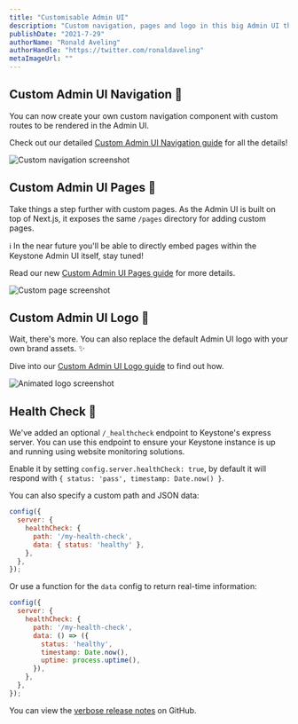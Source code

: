 ```yaml
---
title: "Customisable Admin UI"
description: "Custom navigation, pages and logo in this big Admin UI themed release."
publishDate: "2021-7-29"
authorName: "Ronald Aveling"
authorHandle: "https://twitter.com/ronaldaveling"
metaImageUrl: ""
---
```


## Custom Admin UI Navigation 🚏

You can now create your own custom navigation component with custom routes to be rendered in the Admin UI.

Check out our detailed [Custom Admin UI Navigation guide](https://keystonejs.com/docs/guides/custom-admin-ui-navigation) for all the details!

![Custom navigation screenshot](https://user-images.githubusercontent.com/737821/127438549-621da3c6-1201-495b-ad2a-73328b834262.png)

## Custom Admin UI Pages 📃

Take things a step further with custom pages. As the Admin UI is built on top of Next.js, it exposes the same `/pages` directory for adding custom pages.

ℹ️ In the near future you'll be able to directly embed pages within the
Keystone Admin UI itself, stay tuned!

Read our new [Custom Admin UI Pages guide](https://keystonejs.com/docs/guides/custom-admin-ui-pages) for more details.

![Custom page screenshot](https://user-images.githubusercontent.com/737821/127438536-68617646-805e-4031-aced-b2f12c4190fb.png)

## Custom Admin UI Logo 🚩

Wait, there's more. You can also replace the default Admin UI logo with your own brand assets. ✨

Dive into our [Custom Admin UI Logo guide](https://keystonejs.com/docs/guides/custom-admin-ui-logo) to find out how.

![Animated logo screenshot](https://user-images.githubusercontent.com/737821/127438961-40bc6ddd-e34a-497d-ac6a-c135e88324d1.gif)

## Health Check 💙

We've added an optional `/_healthcheck` endpoint to Keystone's express server. You can use this endpoint to ensure your Keystone instance is up and running using website monitoring solutions.

Enable it by setting `config.server.healthCheck: true`, by default it will respond with `{ status: 'pass', timestamp: Date.now() }`.

You can also specify a custom path and JSON data:

```js
config({
  server: {
    healthCheck: {
      path: '/my-health-check',
      data: { status: 'healthy' },
    },
  },
});
```

Or use a function for the `data` config to return real-time information:

```js
config({
  server: {
    healthCheck: {
      path: '/my-health-check',
      data: () => ({
        status: 'healthy',
        timestamp: Date.now(),
        uptime: process.uptime(),
      }),
    },
  },
});
```

You can view the [verbose release notes](https://github.com/keystonejs/keystone/releases/tag/2021-07-29) on GitHub.

